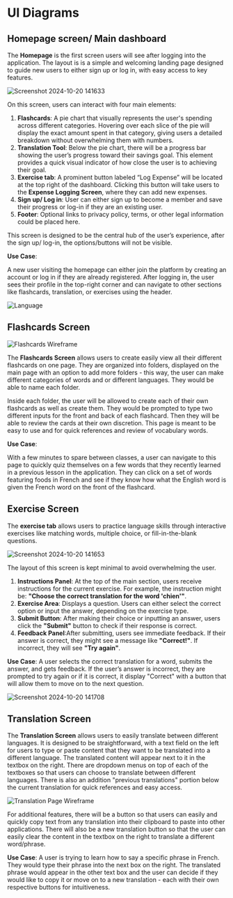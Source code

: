 # UI Diagrams

## Homepage screen/ Main dashboard

The **Homepage** is the first screen users will see after logging into the application. The layout is is a simple and welcoming landing page designed to guide new users to either sign up or log in, with easy access to key features.

![Screenshot 2024-10-20 141633](https://github.com/user-attachments/assets/7caa5431-e81b-4786-ae55-a8fa7bf67470)

On this screen, users can interact with four main elements:

1. **Flashcards**: A pie chart that visually represents the user's spending across different categories. Hovering over each slice of the pie will display the exact amount spent in that category, giving users a detailed breakdown without overwhelming them with numbers.
2. **Translation Tool**: Below the pie chart, there will be a progress bar showing the user’s progress toward their savings goal. This element provides a quick visual indicator of how close the user is to achieving their goal.
3. **Exercise tab**: A prominent button labeled “Log Expense” will be located at the top right of the dashboard. Clicking this button will take users to the **Expense Logging Screen**, where they can add new expenses.
4. **Sign up/ Log in**: User can either sign up to become a member and save their progress or log-in if they are an existing user.
5. **Footer**: Optional links to privacy policy, terms, or other legal information could be placed here.

This screen is designed to be the central hub of the user’s experience, after the sign up/ log-in, the options/buttons will not be visible. 

**Use Case**: 

A new user visiting the homepage can either join the platform by creating an account or log in if they are already registered. After logging in, the user sees their profile in the top-right corner and can navigate to other sections like flashcards, translation, or exercises using the header.

![Language](https://github.com/user-attachments/assets/1c53d33c-bd61-48db-beea-c4fc64426897)

## Flashcards Screen
![Flashcards Wireframe](https://imgur.com/a/KLUPumx)


The **Flashcards Screen** allows users to create easily view all their different flashcards on one page. They are organized into folders, displayed on the main page with an option to add more folders - this way, the user can make different categories of words and or different languages. They would be able to name each folder.


Inside each folder, the user will be allowed to create each of their own flashcards as well as create them. They would be prompted to type two different inputs for the front and back of each flashcard. Then they will be able to review the cards at their own discretion. This page is meant to be easy to use and for quick references and review of vocabulary words.


**Use Case**:


With a few minutes to spare between classes, a user can navigate to this page to quickly quiz themselves on a few words that they recently learned in a previous lesson in the application. They can click on a set of words featuring foods in French and see if they know how what the English word is given the French word on the front of the flashcard.

## Exercise Screen

The **exercise tab** allows users to practice language skills through interactive exercises like matching words, multiple choice, or fill-in-the-blank questions.


![Screenshot 2024-10-20 141653](https://github.com/user-attachments/assets/cd530c4a-bc8f-4430-83bd-a22ba45f6edc)


The layout of this screen is kept minimal to avoid overwhelming the user.
1. **Instructions Panel**: At the top of the main section, users receive instructions for the current exercise. For example, the instruction might be: **"Choose the correct translation for the word 'chien'"**.
2. **Exercise Area**: Displays a question. Users can either select the correct option or input the answer, depending on the exercise type.
3. **Submit Button**: After making their choice or inputting an answer, users click the **"Submit"** button to check if their response is correct.
4. **Feedback Panel**:After submitting, users see immediate feedback. If their answer is correct, they might see a message like **"Correct!"**. If incorrect, they will see **"Try again"**. 

**Use Case**: 
 A user selects the correct translation for a word, submits the answer, and gets feedback. If the user’s answer is incorrect, they are prompted to try again or if it is correct, it display "Correct" with a button that will allow them to move on to the next question.
 
![Screenshot 2024-10-20 141708](https://github.com/user-attachments/assets/7b67ea36-507d-4f1a-98b6-056898e071ce)

## Translation Screen

The **Translation Screen** allows users to easily translate between different languages. It is designed to be straightforward, with a text field on the left for users to type or paste content that they want to be translated into a different language. The translated content will appear next to it in the textbox on the right. There are dropdown menus on top of each of the textboxes so that users can choose to translate between different languages. There is also an addition "previous translations" portion below the current translation for quick references and easy access.

![Translation Page Wireframe](https://imgur.com/a/QDTFCSC)

For additional features, there will be a button so that users can easily and quickly copy text from any translation into their clipboard to paste into other applications. There will also be a new translation button so that the user can easily clear the content in the textbox on the right to translate a different word/phrase.

**Use Case**: A user is trying to learn how to say a specific phrase in French. They would type their phrase into the next box on the right. The translated phrase would appear in the other text box and the user can decide if they would like to copy it or move on to a new translation - each with their own respective buttons for intuitiveness.

